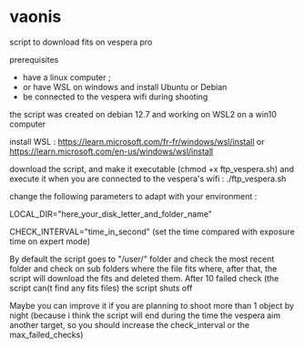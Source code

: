 # vaonis
script to download fits on vespera pro

prerequisites

- have a linux computer ;
- or have WSL on windows and install Ubuntu or Debian
- be connected to the vespera wifi during shooting

the script was created on debian 12.7 and working on WSL2 on a win10 computer

install WSL : https://learn.microsoft.com/fr-fr/windows/wsl/install or https://learn.microsoft.com/en-us/windows/wsl/install

download the script, and make it executable (chmod +x ftp_vespera.sh) and execute it when you are connected to the vespera's wifi : ./ftp_vespera.sh

change the following parameters to adapt with your environment :

LOCAL_DIR="here_your_disk_letter_and_folder_name"

CHECK_INTERVAL="time_in_second" (set the time compared with exposure time on expert mode) 

By default the script goes to "/user/" folder and check the most recent folder and check on sub folders where the file fits where, after that, the script will download the fits and deleted them. After 10 failed check (the script can(t find any fits files) the script shuts off

Maybe you can improve it if you are planning to shoot more than 1 object by night (because i think the script will end during the time the vespera aim another target, so you should increase the check_interval or the max_failed_checks)
